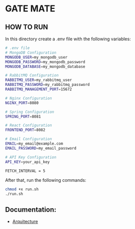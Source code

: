 # GATE MATE

## HOW TO RUN

In this directory create a .env file with the following variables:

```bash
# .env file
# MongoDB Configuration
MONGODB_USER=my_mongodb_user
MONGODB_PASSWORD=my_mongodb_password
MONGODB_DATABASE=my_mongodb_database

# RabbitMQ Configuration
RABBITMQ_USER=my_rabbitmq_user
RABBITMQ_PASSWORD=my_rabbitmq_password
RABBITMQ_MANAGEMENT_PORT=15672

# Nginx Configuration
NGINX_PORT=8080

# Spring Configuration
SPRING_PORT=8081

# React Configuration
FRONTEND_PORT=8082

# Email Configuration
EMAIL=my_email@example.com
EMAIL_PASSWORD=my_email_password

# API Key Configuration
API_KEY=your_api_key

FETCH_INTERVAL = 5
```

After that, run the following commands:

```bash
chmod +x run.sh
./run.sh
```

## Documentation:
* [Arquitecture](docs/arquitecture.md)
